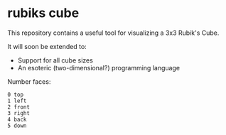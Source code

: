 # rubiks cube
This repository contains a useful tool for visualizing a 3x3 Rubik's Cube.

It will soon be extended to:

 - Support for all cube sizes
 - An esoteric (two-dimensional?) programming language

Number faces:

    0 top
    1 left
    2 front
    3 right
    4 back
    5 down
